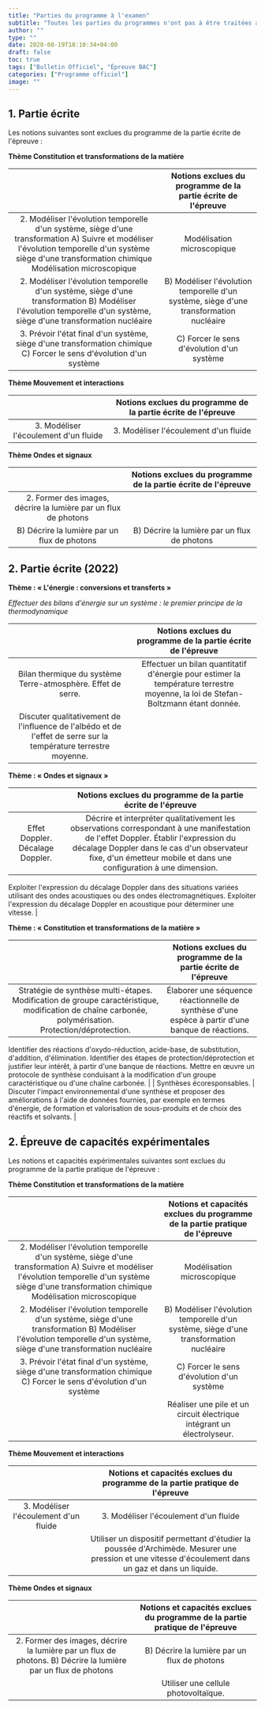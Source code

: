 ```yaml
---
title: "Parties du programme à l'examen"
subtitle: "Toutes les parties du programmes n'ont pas à être traitées avant l'examen"
author: ""
type: ""
date: 2020-08-19T18:10:34+04:00
draft: false
toc: true
tags: ["Bulletin Officiel", "Épreuve BAC"]
categories: ["Programme officiel"]
image: ""
---
```


## 1. Partie écrite

Les notions suivantes sont exclues du programme de la partie écrite de l'épreuve :

**Thème Constitution et transformations de la matière**

|              |               Notions exclues du programme de la partie écrite de l'épreuve                |
|:------:|:---:|
| 2. Modéliser l'évolution temporelle d'un système, siège d'une transformation A) Suivre et modéliser l'évolution temporelle d'un système siège d'une transformation chimique Modélisation microscopique |         Modélisation microscopique |
| 2. Modéliser l'évolution temporelle d'un système, siège d'une transformation B) Modéliser l'évolution temporelle d'un système, siège d'une transformation nucléaire   |     B) Modéliser l'évolution temporelle d'un système, siège d'une transformation nucléaire |
| 3. Prévoir l'état final d'un système, siège d'une transformation chimique C) Forcer le sens d'évolution d'un système  |     C) Forcer le sens d'évolution d'un système    |

**Thème Mouvement et interactions**

|             |               Notions exclues du programme de la partie écrite de l'épreuve                |
|:------:|:---:|
| 3. Modéliser l'écoulement d'un fluide |        3. Modéliser l'écoulement d'un fluide |

**Thème Ondes et signaux**

|              |               Notions exclues du programme de la partie écrite de l'épreuve                |
|:------:|:---:|
| 2. Former des images, décrire la lumière par un flux de photons
B) Décrire la lumière par un flux de photons |        B) Décrire la lumière par un flux de photons |

## 2. Partie écrite (2022)

**Thème : « L'énergie : conversions et transferts »**

*Effectuer des bilans d'énergie sur un système : le premier principe de la thermodynamique*

|              |               Notions exclues du programme de la partie écrite de l'épreuve                |
|:------:|:---:|
| Bilan thermique du système Terre-atmosphère. Effet de serre. |   Effectuer un bilan quantitatif d'énergie pour estimer la température terrestre moyenne, la loi de Stefan-Boltzmann étant donnée.
Discuter qualitativement de l'influence de l'albédo et de l'effet de serre sur la température terrestre moyenne. |

**Thème : « Ondes et signaux »**

|              |               Notions exclues du programme de la partie écrite de l'épreuve                |
|:------:|:---:|
| Effet Doppler. Décalage Doppler. |   Décrire et interpréter qualitativement les observations correspondant à une manifestation de l'effet Doppler. Établir l'expression du décalage Doppler dans le cas d'un observateur fixe, d'un émetteur mobile et dans une configuration à une dimension.
Exploiter l'expression du décalage Doppler dans des situations variées utilisant des ondes acoustiques ou des ondes électromagnétiques.
Exploiter l'expression du décalage Doppler en acoustique pour déterminer une vitesse. |

**Thème : « Constitution et transformations de la matière »**

|              |               Notions exclues du programme de la partie écrite de l'épreuve                |
|:------:|:---:|
| Stratégie de synthèse multi-étapes. Modification de groupe caractéristique, modification de chaîne carbonée, polymérisation. Protection/déprotection. |  Élaborer une séquence réactionnelle de synthèse d'une espèce à partir d'une banque de réactions.
Identifier des réactions d'oxydo-réduction, acide-base, de substitution, d'addition, d'élimination.
Identifier des étapes de protection/déprotection et justifier leur intérêt, à partir d'une banque de réactions.
Mettre en œuvre un protocole de synthèse conduisant à la modification d'un groupe caractéristique ou d'une chaîne carbonée. |
| Synthèses écoresponsables. | Discuter l'impact environnemental d'une synthèse et proposer des améliorations à l'aide de données fournies, par exemple en termes d'énergie, de formation et valorisation de sous-produits et de choix des réactifs et solvants.  |  

## 2. Épreuve de capacités expérimentales

Les notions et capacités expérimentales suivantes sont exclues du programme de la partie pratique de l'épreuve :

**Thème Constitution et transformations de la matière**

|              |               Notions et capacités exclues du programme de la partie pratique de l'épreuve             |
|:------:|:---:|
| 2. Modéliser l'évolution temporelle d'un système, siège d'une transformation  A) Suivre et modéliser l'évolution temporelle d'un système siège d'une transformation chimique  Modélisation microscopique |         Modélisation microscopique |
| 2. Modéliser l'évolution temporelle d'un système, siège d'une transformation  B) Modéliser l'évolution temporelle d'un système, siège d'une transformation nucléaire   |     B) Modéliser l'évolution temporelle d'un système, siège d'une transformation nucléaire |
| 3. Prévoir l'état final d'un système, siège d'une transformation chimique C) Forcer le sens d'évolution d'un système  |     C) Forcer le sens d'évolution d'un système    |
|       | Réaliser une pile et un circuit électrique intégrant un électrolyseur.|

**Thème Mouvement et interactions**

|              |               Notions et capacités exclues du programme de la partie pratique de l'épreuve             |
|:------:|:---:|
| 3. Modéliser l'écoulement d'un fluide |         3. Modéliser l'écoulement d'un fluide |
|    |     Utiliser un dispositif permettant d'étudier la poussée d'Archimède. Mesurer une pression et une vitesse d'écoulement dans un gaz et dans un liquide. |

**Thème Ondes et signaux**

|              |               Notions et capacités exclues du programme de la partie pratique de l'épreuve             |
|:------:|:---:|
| 2. Former des images, décrire la lumière par un flux de photons.  B) Décrire la lumière par un flux de photons |         B) Décrire la lumière par un flux de photons |
|    |     Utiliser une cellule photovoltaïque. |
